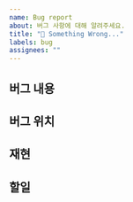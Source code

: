 ```yaml
---
name: Bug report
about: 버그 사항에 대해 알려주세요.
title: "🐛 Something Wrong..."
labels: bug
assignees: ""
---
```


## 버그 내용

## 버그 위치

## 재현

## 할일
